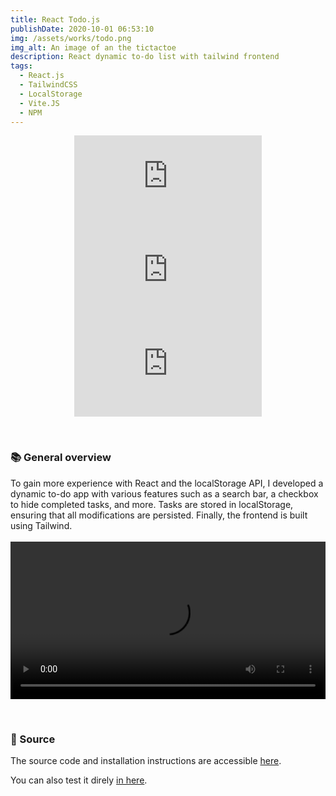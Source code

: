 ```yaml
---
title: React Todo.js 
publishDate: 2020-10-01 06:53:10
img: /assets/works/todo.png
img_alt: An image of an the tictactoe
description: React dynamic to-do list with tailwind frontend
tags:
  - React.js
  - TailwindCSS
  - LocalStorage
  - Vite.JS
  - NPM
---
```

<div align="center">
   

![GitHub top language](https://img.shields.io/github/languages/top/NullBrunk/Todo.js?style=for-the-badge)
![GitHub commit activity](https://img.shields.io/github/commit-activity/m/NullBrunk/Todo.js?style=for-the-badge)
![repo size](https://img.shields.io/github/repo-size/NullBrunk/Todo.js?style=for-the-badge)

</div>
<br>

### 📚 General overview

To gain more experience with React and the localStorage API, I developed a dynamic to-do app with various features such as a search bar, a checkbox to hide completed tasks, and more. Tasks are stored in localStorage, ensuring that all modifications are persisted. Finally, the frontend is built using Tailwind.
<br><br>
<video controls style="width: 100%;">
  <source src="https://github.com/NullBrunk/Todo.js/assets/125673909/f31d6643-542c-49a4-aaed-edb72beb84ac" type="video/mp4" />
</video>

<br>

### 📂 Source
The source code and installation instructions are accessible <a href="https://github.com/NullBrunk/Todo.js" target="_blank">here</a>.

You can also test it direly <a href="react-todo-0.netlify.app" target="_blank">in here</a>.


